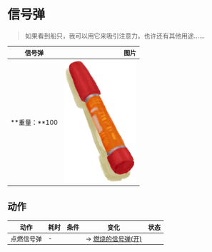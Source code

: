 # 信号弹  
> 如果看到船只，我可以用它来吸引注意力。也许还有其他用途……  
  
  信号弹  |   图片   
 ----  |  ----:   
 **重量：**100  |  ![](Sprite/Flare.png)   
  
## 动作  
动作  |  耗时  |  条件  |  变化  |  状态  
----  |  ----  |  ----  |  ----  |  ----  
点燃信号弹<br>  |  -  |    |  → [燃烧的信号弹(开)](FlareHandOn.md)<br>  |    
